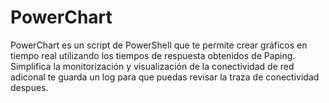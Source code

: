 # PowerChart
PowerChart es un script de PowerShell que te permite crear gráficos en tiempo real utilizando los tiempos de respuesta obtenidos de Paping. Simplifica la monitorización y visualización de la conectividad de red adiconal te guarda un log para que puedas revisar la traza de conectividad despues.
